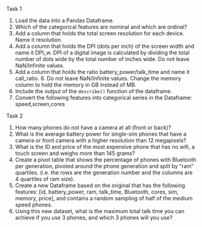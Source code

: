 Task 1
1. Load the data into a Pandas Dataframe.
2. Which of the categorical features are nominal and which are ordinal?
3. Add a column that holds the total screen resolution for each device. Name it resolution.
4. Add a column that holds the DPI (dots per inch) of the screen width and name it DPI_w.
DPI of a digital image is calculated by dividing the total number of dots wide by the total
number of inches wide. Do not leave NaN/Infinite values.
5. Add a column that holds the ratio battery_power/talk_time and name it call_ratio. 6.
Do not leave NaN/Infinite values.
Change the memory column to hold the memory in GB instead of MB.
7. Include the output of the `describe()` function of the dataframe.
8. Convert the following features into categorical series in the Dataframe: speed,screen,cores


Task 2

1. How many phones do not have a camera at all (front or back)?
2. What is the average battery power for single-sim phones that have a camera or front camera
with a higher resolution than 12 megapixels?
3. What is the ID and price of the most expensive phone that has no wifi, a touch screen and
weighs more than 145 grams?
4. Create a pivot table that shows the percentage of phones with Bluetooth per generation,
pivoted around the phone generation and split by “ram” quartiles. (i.e. the rows are the
generation number and the columns are 4 quartiles of ram size).
5. Create a new Dataframe based on the original that has the following features: [id,
battery_power, ram, talk_time, Bluetooth, cores, sim, memory, price], and contains a random
sampling of half of the medium speed phones.
6. Using this new dataset, what is the maximum total talk time you can achieve if you use 3
phones, and which 3 phones will you use?